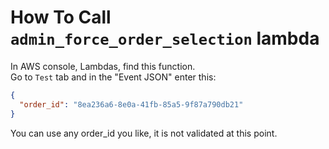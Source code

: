 # How To Call `admin_force_order_selection` lambda

In AWS console, Lambdas, find this function.  
Go to `Test` tab and in the "Event JSON" enter this:

```json
{
  "order_id": "8ea236a6-8e0a-41fb-85a5-9f87a790db21"
}
```
You can use any order_id you like, it is not validated at this point.